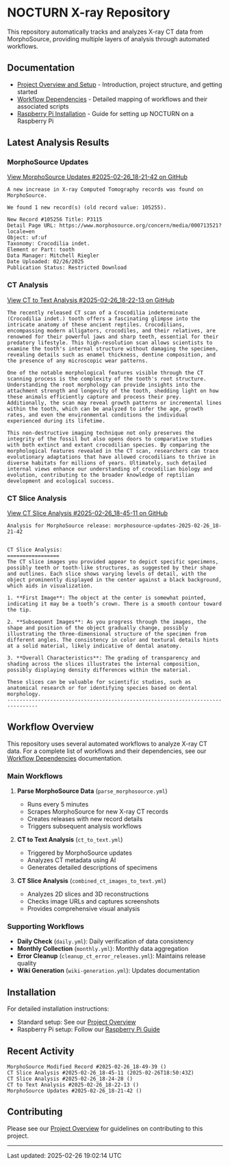 # NOCTURN X-ray Repository

This repository automatically tracks and analyzes X-ray CT data from MorphoSource, providing multiple layers of analysis through automated workflows.

## Documentation

- [Project Overview and Setup](docs/index.md) - Introduction, project structure, and getting started
- [Workflow Dependencies](docs/dependencies.md) - Detailed mapping of workflows and their associated scripts
- [Raspberry Pi Installation](docs/Raspi.md) - Guide for setting up NOCTURN on a Raspberry Pi

## Latest Analysis Results

### MorphoSource Updates
[View MorphoSource Updates #2025-02-26_18-21-42 on GitHub](https://github.com/johntrue15/NOCTURN-X-ray-repo/releases/tag/morphosource-updates-2025-02-26_18-21-42)

```
A new increase in X-ray Computed Tomography records was found on MorphoSource.

We found 1 new record(s) (old record value: 105255).

New Record #105256 Title: P3115
Detail Page URL: https://www.morphosource.org/concern/media/000713521?locale=en
Object: uf:uf
Taxonomy: Crocodilia indet.
Element or Part: tooth
Data Manager: Mitchell Riegler
Date Uploaded: 02/26/2025
Publication Status: Restricted Download
```

### CT Analysis
[View CT to Text Analysis #2025-02-26_18-22-13 on GitHub](https://github.com/johntrue15/NOCTURN-X-ray-repo/releases/tag/ct_to_text_analysis-2025-02-26_18-22-13)

```
The recently released CT scan of a Crocodilia indeterminate (Crocodilia indet.) tooth offers a fascinating glimpse into the intricate anatomy of these ancient reptiles. Crocodilians, encompassing modern alligators, crocodiles, and their relatives, are renowned for their powerful jaws and sharp teeth, essential for their predatory lifestyle. This high-resolution scan allows scientists to examine the tooth's internal structure without damaging the specimen, revealing details such as enamel thickness, dentine composition, and the presence of any microscopic wear patterns.

One of the notable morphological features visible through the CT scanning process is the complexity of the tooth's root structure. Understanding the root morphology can provide insights into the attachment strength and longevity of the tooth, shedding light on how these animals efficiently capture and process their prey. Additionally, the scan may reveal growth patterns or incremental lines within the tooth, which can be analyzed to infer the age, growth rates, and even the environmental conditions the individual experienced during its lifetime.

This non-destructive imaging technique not only preserves the integrity of the fossil but also opens doors to comparative studies with both extinct and extant crocodilian species. By comparing the morphological features revealed in the CT scan, researchers can trace evolutionary adaptations that have allowed crocodilians to thrive in diverse habitats for millions of years. Ultimately, such detailed internal views enhance our understanding of crocodilian biology and evolution, contributing to the broader knowledge of reptilian development and ecological success.
```

### CT Slice Analysis
[View CT Slice Analysis #2025-02-26_18-45-11 on GitHub](https://github.com/johntrue15/NOCTURN-X-ray-repo/releases/tag/ct_slice_analysis-2025-02-26_18-45-11)

```
Analysis for MorphoSource release: morphosource-updates-2025-02-26_18-21-42


CT Slice Analysis:
=================
The CT slice images you provided appear to depict specific specimens, possibly teeth or tooth-like structures, as suggested by their shape and outlines. Each slice shows varying levels of detail, with the object prominently displayed in the center against a black background, which aids in visualization.

1. **First Image**: The object at the center is somewhat pointed, indicating it may be a tooth’s crown. There is a smooth contour toward the tip.

2. **Subsequent Images**: As you progress through the images, the shape and position of the object gradually change, possibly illustrating the three-dimensional structure of the specimen from different angles. The consistency in color and textural details hints at a solid material, likely indicative of dental anatomy.

3. **Overall Characteristics**: The grading of transparency and shading across the slices illustrates the internal composition, possibly displaying density differences within the material.

These slices can be valuable for scientific studies, such as anatomical research or for identifying species based on dental morphology.
--------------------------------------------------------------------------------
```

## Workflow Overview

This repository uses several automated workflows to analyze X-ray CT data. For a complete list of workflows and their dependencies, see our [Workflow Dependencies](docs/dependencies.md) documentation.

### Main Workflows

1. **Parse MorphoSource Data** (`parse_morphosource.yml`)
   - Runs every 5 minutes
   - Scrapes MorphoSource for new X-ray CT records
   - Creates releases with new record details
   - Triggers subsequent analysis workflows

2. **CT to Text Analysis** (`ct_to_text.yml`)
   - Triggered by MorphoSource updates
   - Analyzes CT metadata using AI
   - Generates detailed descriptions of specimens

3. **CT Slice Analysis** (`combined_ct_images_to_text.yml`)
   - Analyzes 2D slices and 3D reconstructions
   - Checks image URLs and captures screenshots
   - Provides comprehensive visual analysis

### Supporting Workflows

- **Daily Check** (`daily.yml`): Daily verification of data consistency
- **Monthly Collection** (`monthly.yml`): Monthly data aggregation
- **Error Cleanup** (`cleanup_ct_error_releases.yml`): Maintains release quality
- **Wiki Generation** (`wiki-generation.yml`): Updates documentation

## Installation

For detailed installation instructions:
- Standard setup: See our [Project Overview](docs/index.md#installation)
- Raspberry Pi setup: Follow our [Raspberry Pi Guide](docs/Raspi.md#installation)

## Recent Activity

```
MorphoSource Modified Record #2025-02-26_18-49-39 ()
CT Slice Analysis #2025-02-26_18-45-11 (2025-02-26T18:50:43Z)
CT Slice Analysis #2025-02-26_18-24-28 ()
CT to Text Analysis #2025-02-26_18-22-13 ()
MorphoSource Updates #2025-02-26_18-21-42 ()
```

## Contributing

Please see our [Project Overview](docs/index.md#contributing) for guidelines on contributing to this project.

---
Last updated: 2025-02-26 19:02:14 UTC
